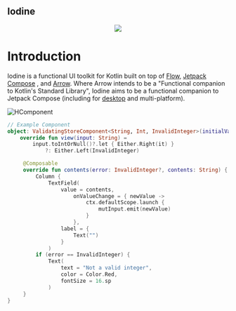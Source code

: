 ## Iodine

<p align="center">
  <img src="http://sintrastes.github.io/iodine/iodine.svg">
</p>

Introduction
============

Iodine is a functional UI toolkit for Kotlin built on top of [Flow](https://kotlinlang.org/docs/flow.html), [Jetpack Compose](https://developer.android.com/jetpack/compose) , and [Arrow](https://arrow-kt.io/). Where Arrow intends to be a "Functional companion to Kotlin's Standard Library", Iodine aims to be a functional companion to Jetpack Compose (including for [desktop](https://github.com/JetBrains/compose-jb) and multi-platform). 

![HComponent](http://sintrastes.github.io/iodine/HComponent.png)

```kotlin
// Example Component
object: ValidatingStoreComponent<String, Int, InvalidInteger>(initialValue) {
    override fun view(input: String) =
        input.toIntOrNull()?.let { Either.Right(it) }
            ?: Either.Left(InvalidInteger)

     @Composable
     override fun contents(error: InvalidInteger?, contents: String) {
         Column {
             TextField(
                 value = contents,
                     onValueChange = { newValue ->
                         ctx.defaultScope.launch {
                             mutInput.emit(newValue)
                         }
                     },
                 label = {
                     Text("")
                 }
             )
         if (error == InvalidInteger) {
             Text(
                 text = "Not a valid integer",
                 color = Color.Red,
                 fontSize = 16.sp
             )
     }
}
```


